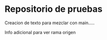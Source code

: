 # Repositorio de pruebas

Creacion de texto para mezclar con main.....

Info adicional para ver rama origen